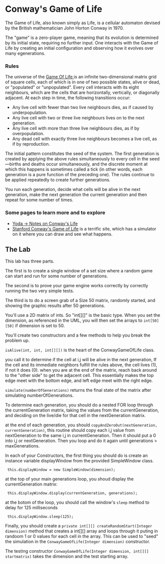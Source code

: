 # Conway's Game of Life

The Game of Life, also known simply as Life, is a cellular automaton devised by the British mathematician John Horton Conway in 1970.

The "game" is a zero-player game, 
meaning that its evolution is determined by 
its initial state, requiring no further input. 
One interacts with the Game of Life by creating an initial configuration and observing how it evolves over many egenerations.

### Rules

The universe of the [Game Of Life ](https://en.wikipedia.org/wiki/Conway%27s_Game_of_Life) is an infinite two-dimensional matrix grid of square cells, each of which is in one of two possible states, alive or dead, or "populated" or "unpopulated". Every cell interacts with its eight neighbours, which are the cells that are horizontally, vertically, or diagonally adjacent. At each step in time, the following transitions occur:

* Any live cell with fewer than two live neighbours dies, as if caused by underpopulation.
* Any live cell with two or three live neighbours lives on to the next generation.
* Any live cell with more than three live neighbours dies, as if by overpopulation.
* Any dead cell with exactly three live neighbours becomes a live cell, as if by reproduction.

The initial pattern constitutes the seed of the system. The first generation is created by applying the above rules simultaneously to every cell in the seed—births and deaths occur simultaneously, and the discrete moment at which this happens is sometimes called a tick (in other words, each generation is a pure function of the preceding one). The rules continue to be applied repeatedly to create further generations.

You run each generation, decide what cells will be alive in the next generation, make the next generation the current generation and then repeat for some number of times.

### Some pages to learn more and to explore

- [Yoda -> Notes on Conway's Life](https://yoda.zipcode.rocks/notes-on-conways-game-of-life/)
- [Stanford Conway's Game of Life](http://web.stanford.edu/~cdebs/GameOfLife/) is a terrific site, which has a simulator
on it where you can draw and see what happens.

## The Lab

This lab has three parts. 

The first is to create a single window of a set size where a random game can start and run for some number of generations. 

The second is to prove your game engine works correctly by correctly running the two very simple tests.

The third is to do a screen grab of a Size 50 matrix, randomly started, and showing the graphic results after 50 generations.

You'll use a 2D matrix of ints. So "int[][]" is the basic type. When you set the dimension, as referenced in the UML,
you will then set the arrays to `int[50][50]` if dimension is set to 50.

You'll create two constructors and a few methods to help you break the problem up.

`isAlive(int, int, int[][])` is the heart of the ConwayGameOfLife class.

you call it to determine if the cell at i,j will be alive in the next generation, If the cell and its immediate neighbors
fulfill the rules above, the cell lives (1), if not it does (0). when you are at the end of the matrix, reach back around to the "other side" to get the adjacent cell. This essentially makes the top edge meet with the bottom edge, and left edge meet with the right edge.

`simulate(numberOfGenerations)` returns the final state of the matrix after simulating numberOfGenerations. 

To determine each generation, you should do a nested FOR loop through the currentGeneration matrix, taking the values from the currentGeneration, and deciding on the live/die for that cell in the nextGeneration matrix. 

at the end of each generation, you should `copyAndZeroOut(nextGeneration, currentGeneration)`, this routine should
copy each i,j value from nextGeneration to the same i,j in currentGeneration. Then it should put a 0 into i,j or nextGeneration. Then you loop and do it again until generations > maxGenerations.

In each of your Constructors, the first thing you should do is create an instance variable displayWindow from the provided
SimpleWindow class. 

```aidl
 this.displayWindow = new SimpleWindow(dimension);
```

at the top of your main generations loop, you shoud display the currentGeneration matrix:
```aidl
 this.displayWindow.display(currentGeneration, generations);
```

at the botom of the loop, you should call the window's `sleep` method to delay for 125 milliseconds
```aidl
 this.displayWindow.sleep(125);
```

Finally, you should create a `private int[][] createRandomStart(Integer dimension)` method
that creates a int[][] array and loops through it puting in randoom 1 or 0 values for each cell in the 
array. This can be used to "seed" the simulation in the `ConwayGameOfLife(Integer dimension)` constructor.

The testing constructor `ConwayGameOfLife(Integer dimension, int[][] startmatrix)` takes the dimension and the
test starting array.



